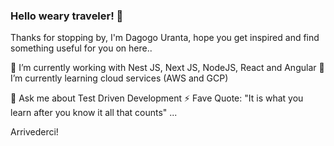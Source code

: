### Hello weary traveler! 👋

 Thanks for stopping by, I'm Dagogo Uranta, hope you get inspired and find something useful for you on here..


🔭 I’m currently working with Nest JS, Next JS, NodeJS, React and Angular
🌱 I’m currently learning cloud services (AWS and GCP)

💬 Ask me about Test Driven Development
⚡ Fave Quote: "It is what you learn after you know it all that counts" ...

Arrivederci!
